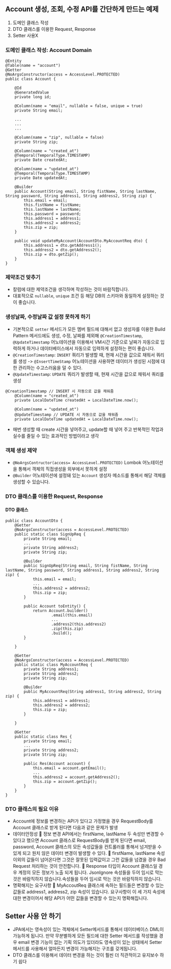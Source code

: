 ## Account 생성, 조회, 수정 API를 간단하게 만드는 예제

1.	도메인 클래스 작성
2.	DTO 클래스를 이용한 Request, Response
3.	Setter 사용X

### 도메인 클래스 작성: Account Domain
```
@Entity
@Table(name = "account")
@Getter
@NoArgsConstructor(access = AccessLevel.PROTECTED)
public class Account {

    @Id
    @GeneratedValue
    private long id;

    @Column(name = "email", nullable = false, unique = true)
    private String email;

    ...
    ...
    ...

    @Column(name = "zip", nullable = false)
    private String zip;

    @Column(name = "created_at")
    @Temporal(TemporalType.TIMESTAMP)
    private Date createdAt;

    @Column(name = "updated_at")
    @Temporal(TemporalType.TIMESTAMP)
    private Date updatedAt;

    @Builder
    public Account(String email, String fistName, String lastName, String password, String address1, String address2, String zip) {
        this.email = email;
        this.fistName = fistName;
        this.lastName = lastName;
        this.password = password;
        this.address1 = address1;
        this.address2 = address2;
        this.zip = zip;
    }

    public void updateMyAccount(AccountDto.MyAccountReq dto) {
        this.address1 = dto.getAddress1();
        this.address2 = dto.getAddress2();
        this.zip = dto.getZip();
    }
}
```

### 제약조건 맞추기
- 칼럼에 대한 제약조건을 생각하며 작성하는 것이 바람직합니다.
- 대표적으로 `nullable`, `unique` 조건 등 해당 DB의 스키마와 동일하게 설정하는 것이 좋습니다.

### 생성날짜, 수정날짜 값 설정 못하게 하기
-	기본적으로 `setter` 메서드가 모든 멤버 필드에 대해서 없고 생성자를 이용한 Build Pattern 메서드에도 생성, 수정, 날짜를 제외해 `@CreationTimestamp`, `@UpdateTimestamp` 어노테이션을 이용해서 VM시간 기준으로 날짜가 자동으로 입력하게 하거나 데이터베이스에서 자동으로 입력하게 설정하는 편이 좋습니다.
-	`@CreationTimestamp`: `INSERT` 쿼리가 발생할 때, 현재 시간을 값으로 채워서 쿼리를 생성 -> `@InsertTimeStamp` 어노테이션을 사용하면 데이터가 생성된 시점에 대한 관리하는 수고스러움을 덜 수 있다.
-	`@UpdateTimestamp`: `UPDATE` 쿼리가 발생할 때, 현재 시간을 값으로 채워서 쿼리를 생성
```
@CreationTimestamp // INSERT 시 자동으로 값을 채워줌
    @Column(name = "created_at")
    private LocalDateTime createdAt = LocalDateTime.now();

    @Column(name = "updated_at")
    @UpdateTimestamp // UPDATE 시 자동으로 값을 채워줌
    private LocalDateTime updatedAt = LocalDateTime.now();
```
-	매번 생성할 때 create 시간을 넣어주고, update할 때 넣어 주고 반복적인 작업과 실수를 줄일 수 있는 효과적인 방법이라고 생각

### 객체 생성 제약
-	`@NoArgsContructor(access= AccessLevel.PROTECTED)` Lombok 어노테이션을 통해서 객체의 직접생성을 외부에서 못하게 설정
-	`@Builder` 어노테이션에 설정돼 있는 `Account` 생성자 메소드를 통해서 해당 객체를 생성할 수 있습니다.

### DTO 클래스를 이용한 Request, Response
#### DTO 클래스
```
public class AccountDto {
    @Getter
    @NoArgsConstructor(access = AccessLevel.PROTECTED)
    public static class SignUpReq {
        private String email;
        ...
        private String address2;
        private String zip;

        @Builder
        public SignUpReq(String email, String fistName, String lastName, String password, String address1, String address2, String zip) {
            this.email = email;
            ...
            this.address2 = address2;
            this.zip = zip;
        }

        public Account toEntity() {
            return Account.builder()
                    .email(this.email)
                    ...
                    .address2(this.address2)
                    .zip(this.zip)
                    .build();
        }

    }

    @Getter
    @NoArgsConstructor(access = AccessLevel.PROTECTED)
    public static class MyAccountReq {
        private String address1;
        private String address2;
        private String zip;

        @Builder
        public MyAccountReq(String address1, String address2, String zip) {
            this.address1 = address1;
            this.address2 = address2;
            this.zip = zip;
        }

    }

    @Getter
    public static class Res {
        private String email;
        ...
        private String address2;
        private String zip;

        public Res(Account account) {
            this.email = account.getEmail();
            ...
            this.address2 = account.getAddress2();
            this.zip = account.getZip();
        }
    }
}
```
### DTO 클래스의 필요 이유
- Account에 정보를 변경하는 API가 있다고 가정했을 경우 RequestBody를 Account 클래스로 받게 된다면 다음과 같은 문제가 발생
- 데이터안정성
     	정보 변경 API에서는 firstName, lastName 두 속성만 변경할 수 있다고 했으면 Account 클래스로 RequestBody를 받게 된다면 email, password, Account 클래스의 모든 속성값들을 컨트롤러를 통해서 넘겨받을 수 있게 되고 원치 않은 데이터 변경이 발생할 수 있다.
     	firstName, lastName 속성 이외의 값들이 넘어온다면 그것은 잘못된 입력값이고 그런 값들을 넘겼을 경우 Bad Request 처리하는 것이 안전합니다.
     	Response 타입이 Account 클래스일 경우 계정의 모든 정보가 노출 되게 됩니다. JsonIgnore 속성들을 두어 임시로 막는 것은 바람직하지 않습니다.속성들을 두어 임시로 막는 것은 바람직하지 않습니다.
- 명확해지는 요구사항
     	MyAccoutReq 클래스에 속하는 필드들은 변경할 수 있는 값들로 address1, address2, zip 속성이 있습니다. 요구사항이 이 세 가지 속성에 대한 변경이어서 해당 API가 어떤 값들을 변경할 수 있는지 명확해집니다.

## Setter 사용 안 하기
-	JPA에서는 영속성이 있는 객체에서 Setter메서드를 통해서 데이터베이스 DML이 가능하게 됩니다. 만약 무분별하게 모든 필드에 대한 Setter 메서드를 작성했을 경우 email 변경 기능이 없는 기획 의도가 있더라도 영속성이 있는 상태에서 Setter 메서드를 사용해서 얼마든지 변경이 가능해지는 구조를 갖게됩니다.
-	DTO 클래스를 이용해서 데이터 변경을 하는 것이 훨씬 더 직관적이고 유지보수 하기 쉽다


